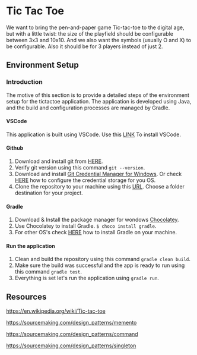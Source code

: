 # Tic Tac Toe

We want to bring the pen-and-paper game Tic-tac-toe to the digital age, but with a little twist: the size of the playfield should be configurable between 3x3 and 10x10. And we also want the symbols (usually O and X) to be configurable. Also it should be for 3 players instead of just 2.

## Environment Setup

### Introduction

The motive of this section is to provide a detailed steps of the environment setup for the tictactoe application. The application is developed using Java, and the build and configuration processes are managed by Gradle.

#### VSCode

This application is built using VSCode. Use this [LINK](https://code.visualstudio.com/) To install VSCode.

#### Github

1. Download and install git from [HERE](http://git-scm.com/download/win).
2. Verify git version using this command `git --version`.
3. Download and install [Git Credential Manager for Windows](https://github.com/Microsoft/Git-Credential-Manager-for-Windows/releases/download/v1.15.2/GCMW-1.15.2.exe). Or check [HERE](https://git-scm.com/book/en/v2/Git-Tools-Credential-Storage) how to configure the credential storage for you OS.
4. Clone the repository to your machine using this [URL](https://github.com/abulseed/tictactoe.git). Choose a folder destination for your project.

#### Gradle

1. Download & Install the package manager for wondows [Chocolatey](https://chocolatey.org/).
2. Use Chocolatey to install Gradle. `$ choco install gradle`.
3. For other OS's check [HERE](https://gradle.org/install/#with-a-package-manager) how to install Gradle on your machine.

#### Run the application

1. Clean and build the repository using this command `gradle clean build`.
2. Make sure the build was successful and the app is ready to run using this command `gradle test`.
3. Everything is set let's run the application using `gradle run`.

## Resources

<https://en.wikipedia.org/wiki/Tic-tac-toe>

<https://sourcemaking.com/design_patterns/memento>

<https://sourcemaking.com/design_patterns/command>

<https://sourcemaking.com/design_patterns/singleton>